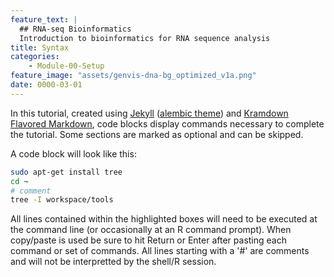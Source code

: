 ```yaml
---
feature_text: |
  ## RNA-seq Bioinformatics
  Introduction to bioinformatics for RNA sequence analysis
title: Syntax
categories:
    - Module-00-Setup
feature_image: "assets/genvis-dna-bg_optimized_v1a.png"
date: 0000-03-01
---
```


In this tutorial, created using [Jekyll](https://jekyllrb.com/) ([alembic theme](https://github.com/daviddarnes/alembic)) and [Kramdown Flavored Markdown](https://jekyllrb.com/docs/configuration/markdown/), code blocks display commands necessary to complete the tutorial. Some sections are marked as optional and can be skipped.

A code block will look like this:

```bash
sudo apt-get install tree
cd ~
# comment
tree -I workspace/tools 
```

All lines contained within the highlighted boxes will need to be executed at the command line (or occasionally at an R command prompt). When copy/paste is used be sure to hit Return or Enter after pasting each command or set of commands. All lines starting with a '#' are comments and will not be interpretted by the shell/R session.
